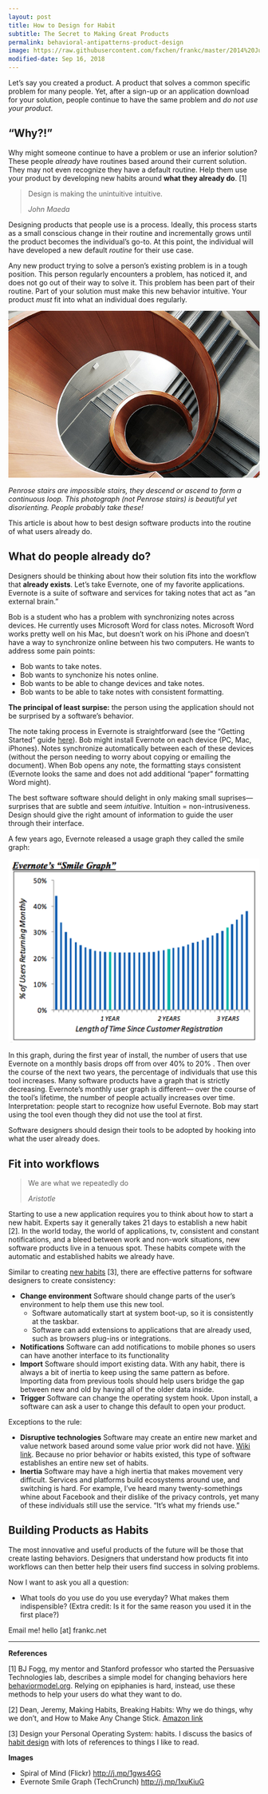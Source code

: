 ```yaml
---
layout: post
title: How to Design for Habit
subtitle: The Secret to Making Great Products
permalink: behavioral-antipatterns-product-design
image: https://raw.githubusercontent.com/fxchen/frankc/master/2014%20July/spiral.jpg
modified-date: Sep 16, 2018
---
```


Let’s say you created a product. A product that solves a common specific problem for many people. Yet, after a sign-up or an application download for your solution, people continue to have the same problem and <em>do not use your product</em>.
<h2 id="why">“Why?!”</h2>
Why might someone continue to have a problem or use an inferior solution? These people <em>already</em> have routines based around their current solution. They may not even recognize they have a default routine. Help them use your product by developing new habits around <strong>what they already do</strong>. [1]
<blockquote>Design is making the unintuitive intuitive.

<em>John Maeda</em></blockquote>
Designing products that people use is a process. Ideally, this process starts as a small conscious change in their routine and incrementally grows until the product becomes the individual’s go-to. At this point, the individual will have developed a new default <em>routine</em> for their use case.

Any new product trying to solve a person’s existing problem is in a tough position. This person regularly encounters a problem, has noticed it, and does not go out of their way to solve it. This problem has been part of their routine. Part of your solution must make this new behavior intuitive. Your product <em>must</em> fit into what an individual does regularly.

<img src="https://raw.githubusercontent.com/fxchen/frankc/master/2014%20July/spiral.jpg" alt="Penrose stairs are impossible stairs, they descend or ascend to form a continuous loop. This photograph (not Penrose stairs) is beautiful yet disorienting. People probably take these!" />

<em>Penrose stairs are impossible stairs, they descend or ascend to form a continuous loop. This photograph (not Penrose stairs) is beautiful yet disorienting. People probably take these!</em>

This article is about how to best design software products into the routine of what users already do.
<h2 id="whatdopeoplealreadydo">What do people already do?</h2>
Designers should be thinking about how their solution fits into the workflow that <strong>already exists</strong>. Let’s take Evernote, one of my favorite applications. Evernote is a suite of software and services for taking notes that act as “an external brain.”

Bob is a student who has a problem with synchronizing notes across devices. He currently uses Microsoft Word for class notes. Microsoft Word works pretty well on his Mac, but doesn’t work on his iPhone and doesn’t have a way to synchronize online between his two computers. He wants to address some pain points:
<ul>
  <li>Bob wants to take notes.</li>
  <li>Bob wants to synchonize his notes online.</li>
  <li>Bob wants to be able to change devices and take notes.</li>
  <li>Bob wants to be able to take notes with consistent formatting.</li>
</ul>
<strong>The principal of least surpise:</strong> the person using the application should not be surprised by a software’s behavior.

The note taking process in Evernote is straightforward (see the “Getting Started” guide <a href="https://evernote.com/getting_started">here</a>). Bob might install Evernote on each device (PC, Mac, iPhones). Notes synchronize automatically between each of these devices (without the person needing to worry about copying or emailing the document). When Bob opens any note, the formatting stays consistent (Evernote looks the same and does not add additional “paper” formatting Word might).

The best software software should delight in only making small suprises— surprises that are subtle and seem <em>intuitive</em>. Intuition = non-intrusiveness. Design should give the right amount of information to guide the user through their interface.

A few years ago, Evernote released a usage graph they called the smile graph:

<img src="https://raw.githubusercontent.com/fxchen/frankc/master/2014%20July/evernote-smile-graph.png" alt="Evernote Smile Graph" />

In this graph, during the first year of install, the number of users that use Evernote on a monthly basis drops off from over 40% to 20% . Then over the course of the next two years, the percentage of individuals that use this tool increases. Many software products have a graph that is strictly decreasing. Evernote’s monthly user graph is different— over the course of the tool’s lifetime, the number of people actually increases over time. Interpretation: people start to recognize how useful Evernote. Bob may start using the tool even though they did not use the tool at first.

Software designers should design their tools to be adopted by hooking into what the user already does.
<h2 id="fitintoworkflows">Fit into workflows</h2>
<blockquote>We are what we repeatedly do

<em>Aristotle</em></blockquote>
Starting to use a new application requires you to think about how to start a new habit. Experts say it generally takes 21 days to establish a new habit [2]. In the world today, the world of applications, tv, consistent and constant notifications, and a bleed between work and non-work situations, new software products live in a tenuous spot. These habits compete with the automatic and established habits we already have.

Similar to creating <a href="http://j.mp/1tnMQNv">new habits</a> [3], there are effective patterns for software designers to create consistency:
<ul>
  <li><strong>Change environment</strong> Software should change parts of the user’s environment to help them use this new tool.
<ul>
  <li>Software automatically start at system boot-up, so it is consistently at the taskbar.</li>
  <li>Software can add extensions to applications that are already used, such as browsers plug-ins or integrations.</li>
</ul>
</li>
  <li><strong>Notifications</strong> Software can add notifications to mobile phones so users can have another interface to its functionality</li>
  <li><strong>Import</strong> Software should import existing data. With any habit, there is always a bit of inertia to keep using the same pattern as before. Importing data from previous tools should help users bridge the gap between new and old by having all of the older data inside.</li>
  <li><strong>Trigger</strong> Software can change the operating system hook. Upon install, a software can ask a user to change this default to open your product.</li>
</ul>
Exceptions to the rule:
<ul>
  <li><strong>Disruptive technologies</strong> Software may create an entire new market and value network based around some value prior work did not have. <a href="http://j.mp/1tnQwyO">Wiki link</a>. Because no prior behavior or habits existed, this type of software establishes an entire new set of habits.</li>
  <li><strong>Inertia</strong> Software may have a high inertia that makes movement very difficult. Services and platforms build ecosystems around use, and switching is hard. For example, I’ve heard many twenty-somethings whine about Facebook and their dislike of the privacy controls, yet many of these individuals still use the service. “It’s what my friends use.”</li>
</ul>
<h2 id="buildingproductsashabits">Building Products as Habits</h2>
The most innovative and useful products of the future will be those that create lasting behaviors. Designers that understand how products fit into workflows can then better help their users find success in solving problems.

Now I want to ask you all a question:
<ul>
  <li>What tools do you use do you use everyday? What makes them indispensible? (Extra credit: Is it for the same reason you used it in the first place?)</li>
</ul>

Email me! hello [at] frankc.net

<hr />

<strong>References</strong>

[1] BJ Fogg, my mentor and Stanford professor who started the Persuasive Technologies lab, describes a simple model for changing behaviors here <a href="http://j.mp/1zqTGCt">behaviormodel.org</a>. Relying on epiphanies is hard, instead, use these methods to help your users do what they want to do.

[2] Dean, Jeremy, Making Habits, Breaking Habits: Why we do things, why we don’t, and How to Make Any Change Stick. <a href="http://j.mp/UIESiN">Amazon link</a>

[3] Design your Personal Operating System: habits. I discuss the basics of <a href="http://j.mp/1tnMQNv">habit design</a> with lots of references to things I like to read.

<strong>Images</strong>
<ul>
  <li>Spiral of Mind (Flickr) <a href="http://j.mp/1gws4GG">http://j.mp/1gws4GG</a></li>
  <li>Evernote Smile Graph (TechCrunch) <a href="http://j.mp/1xuKiuG">http://j.mp/1xuKiuG</a></li>
</ul>

<figure><img src="https://ga-beacon.appspot.com/UA-36961797-1/sheets/2014-july-design-for-habit" alt="" width="0" height="0" /></figure>
